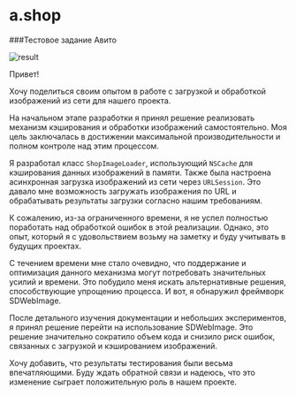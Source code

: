 # a.shop

###Тестовое задание Авито

![result](https://github.com/Salakhoff/a.shop/assets/137751906/a4dbae44-b4e4-4301-b2cd-ecca716b53b8)

Привет!

Хочу поделиться своим опытом в работе с загрузкой и обработкой изображений из сети для нашего проекта.

На начальном этапе разработки я принял решение реализовать механизм кэширования и обработки изображений самостоятельно. 
Моя цель заключалась в достижении максимальной производительности и полном контроле над этим процессом.

Я разработал класс `ShopImageLoader`, использующий `NSCache` для кэширования данных изображений в памяти. 
Также была настроена асинхронная загрузка изображений из сети через `URLSession`. 
Это давало мне возможность загружать изображения по URL и обрабатывать результаты загрузки согласно нашим требованиям.

К сожалению, из-за ограниченного времени, я не успел полностью поработать над обработкой ошибок в этой реализации. 
Однако, это опыт, который я с удовольствием возьму на заметку и буду учитывать в будущих проектах.

С течением времени мне стало очевидно, что поддержание и оптимизация данного механизма могут потребовать значительных усилий и времени. 
Это побудило меня искать альтернативные решения, способствующие упрощению процесса. И вот, я обнаружил фреймворк SDWebImage.

После детального изучения документации и небольших экспериментов, я принял решение перейти на использование SDWebImage. 
Это решение значительно сократило объем кода и снизило риск ошибок, связанных с загрузкой и кэшированием изображений.

Хочу добавить, что результаты тестирования были весьма впечатляющими.
Буду ждать обратной связи и надеюсь, что это изменение сыграет положительную роль в нашем проекте.





